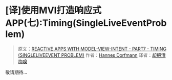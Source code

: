 # [译]使用MVI打造响应式APP(七):Timing(SingleLiveEventProblem)

> 原文：[REACTIVE APPS WITH MODEL-VIEW-INTENT - PART7 - TIMING (SINGLELIVEEVENT PROBLEM)](http://hannesdorfmann.com/android/mosby3-mvi-7)
作者：[Hannes Dorfmann](http://hannesdorfmann.com)
译者：[却把清梅嗅](https://github.com/qingmei2)

敬请期待...
